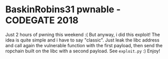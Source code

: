 # BaskinRobins31 pwnable -CODEGATE 2018

Just 2 hours of pwning this weekend :( But anyway, i did this exploit! The idea is quite simple and
i have to say "classic". Just leak the libc address and call again the
vulnerable function with the first payload, then send the ropchain built on the libc with a second
payload. See `exploit.py` :) Enjoy!
